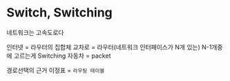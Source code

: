 # Switch, Switching

네트워크는 고속도로다

인터넷 = 라우터의 집합체
교차로 = 라우터(네트워크 인터페이스가 N개 있는)
N-1개중에 고르는게 Switching
자동차 = packet

경로선택의 근거
이정표 = `라우팅 테이블`